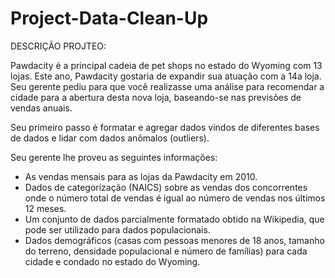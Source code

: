 # Project-Data-Clean-Up

DESCRIÇÃO PROJTEO:

Pawdacity é a principal cadeia de pet shops no estado do Wyoming com 13 lojas. Este ano, Pawdacity gostaria de expandir sua atuação com a 14a loja. Seu gerente pediu para que você realizasse uma análise para recomendar a cidade para a abertura desta nova loja, baseando-se nas previsões de vendas anuais.

Seu primeiro passo é formatar e agregar dados vindos de diferentes bases de dados e lidar com dados anômalos (outliers).

Seu gerente lhe proveu as seguintes informações:

- As vendas mensais para as lojas da Pawdacity em 2010.
- Dados de categorização (NAICS) sobre as vendas dos concorrentes onde o número total de vendas é igual ao número de vendas nos últimos 12 meses.
- Um conjunto de dados parcialmente formatado obtido na Wikipedia, que pode ser utilizado para dados populacionais.
- Dados demográficos (casas com pessoas menores de 18 anos, tamanho do terreno, densidade populacional e número de famílias) para cada cidade e condado no estado do Wyoming.